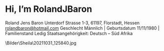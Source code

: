 # Hi, I’m RolandJBaron
Roland Jens Baron
Unterdorf Strasse 1-3, 61197, Florstadt, Hessen 
rolandbaron@hotmail.com 
Geschlecht Männlich | Geburtsdatum 11/11/1980 | Familienstand Ledig
Staatsangehörigkeit: Deutsch – Süd Afrika

\Bilder\Sheila\20211031_125840.jpg
